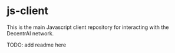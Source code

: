 # js-client
This is the main Javascript client repository for interacting with the DecentrAI network.

TODO: add readme here